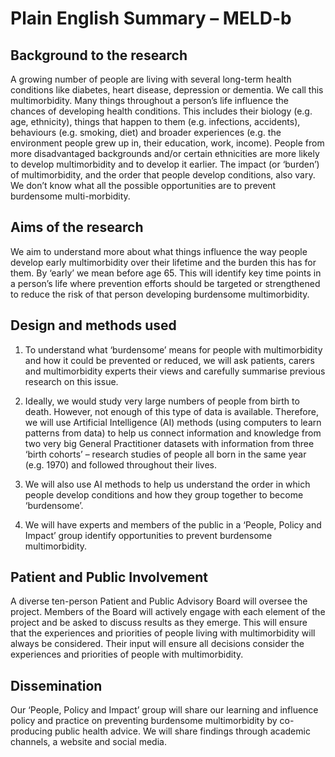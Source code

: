 # Plain English Summary – MELD-b

## Background to the research 
A growing number of people are living with several long-term health conditions like diabetes, heart disease, depression or dementia. 
We call this multimorbidity. Many things throughout a person’s life influence the chances of developing health conditions. 
This includes their biology (e.g. age, ethnicity), things that happen to them (e.g. infections, accidents), behaviours (e.g. smoking, diet) 
and broader experiences (e.g. the environment people grew up in, their education, work, income). People from more disadvantaged backgrounds 
and/or certain ethnicities are more likely to develop multimorbidity and to develop it   earlier. The impact (or ‘burden’) of multimorbidity, 
and the order that people develop conditions, also vary. We don’t know what all the possible opportunities are to prevent burdensome multi-morbidity. 

## Aims of the research
We aim to understand more about what things influence the way people develop early multimorbidity over their lifetime and the burden this has for them. 
By ‘early’ we mean before age 65. This will identify key time points in a person’s life where prevention efforts should be targeted or strengthened to 
reduce the risk of that person developing burdensome multimorbidity. 

## Design and methods used
1.	To understand what ‘burdensome’ means for people with multimorbidity and how it could be prevented or reduced, we will ask patients, 
carers and multimorbidity experts their views and carefully summarise previous research on this issue.

2.	Ideally, we would study very large numbers of people from birth to death. However, not enough of this type of data is available. 
Therefore, we will use Artificial Intelligence (AI) methods (using computers to learn patterns from data) to help us connect information 
and knowledge from two very big General Practitioner datasets with information from three ‘birth cohorts’ – research studies of people all born in
the same year (e.g. 1970) and followed throughout their lives. 

3.	We will also use AI methods to help us understand the order in which people develop conditions and how they group together to become ‘burdensome’. 

4.	We will have experts and members of the public in a ‘People, Policy and Impact’ group identify opportunities to prevent burdensome multimorbidity. 

## Patient and Public Involvement 
A diverse ten-person Patient and Public Advisory Board will oversee the project. Members of the Board will actively engage with each element 
of the project and be asked to discuss results as they emerge. This will ensure that the experiences and priorities of people living with 
multimorbidity will always be considered.  Their input will ensure all decisions consider the experiences and priorities of people with multimorbidity. 

## Dissemination
Our ‘People, Policy and Impact’ group will share our learning and influence policy and practice on preventing burdensome multimorbidity 
by co-producing public health advice.  We will share findings through academic channels, a website and social media.
